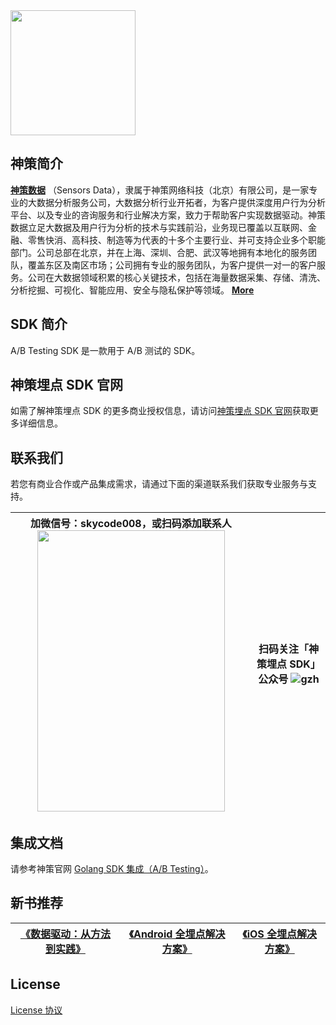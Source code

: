 <img src="https://ow-file.sensorsdata.cn/www/home/header/sensors_header_icon.svg" width="200" >

## 神策简介

[**神策数据**](https://www.sensorsdata.cn/)
（Sensors Data），隶属于神策网络科技（北京）有限公司，是一家专业的大数据分析服务公司，大数据分析行业开拓者，为客户提供深度用户行为分析平台、以及专业的咨询服务和行业解决方案，致力于帮助客户实现数据驱动。神策数据立足大数据及用户行为分析的技术与实践前沿，业务现已覆盖以互联网、金融、零售快消、高科技、制造等为代表的十多个主要行业、并可支持企业多个职能部门。公司总部在北京，并在上海、深圳、合肥、武汉等地拥有本地化的服务团队，覆盖东区及南区市场；公司拥有专业的服务团队，为客户提供一对一的客户服务。公司在大数据领域积累的核心关键技术，包括在海量数据采集、存储、清洗、分析挖掘、可视化、智能应用、安全与隐私保护等领域。 [**More**](https://www.sensorsdata.cn/about/aboutus.html)


## SDK 简介

A/B Testing SDK 是一款用于 A/B 测试的 SDK。

## 神策埋点 SDK 官网
如需了解神策埋点 SDK 的更多商业授权信息，请访问[神策埋点 SDK 官网](https://jssdk.debugbox.sensorsdata.cn/)获取更多详细信息。

## 联系我们
若您有商业合作或产品集成需求，请通过下面的渠道联系我们获取专业服务与支持。

| 加微信号：skycode008，或扫码添加联系人 <img src="https://github.com/sensorsdata/sa-sdk-android/blob/master/WechatIMG180.jpg" width="300" height="450" /> | 扫码关注「神策埋点 SDK」公众号 ![gzh](https://github.com/sensorsdata/sa-sdk-android/blob/master/gzh.jpeg) |
| ------ | ------ |

## 集成文档

请参考神策官网 [Golang SDK 集成（A/B Testing）](https://manual.sensorsdata.cn/abtesting/latest/golang-sdk-a-b-testing-50987205.html)。

## 新书推荐

| [《数据驱动：从方法到实践》](https://item.jd.com/12322322.html) | [《Android 全埋点解决方案》](https://item.jd.com/12574672.html) | [《iOS 全埋点解决方案》](https://item.jd.com/12867068.html)
| ------ | ------ | ------ |

## License
[License 协议](https://github.com/sensorsdata/abtesting-sdk-go/blob/master/LICENSE)
